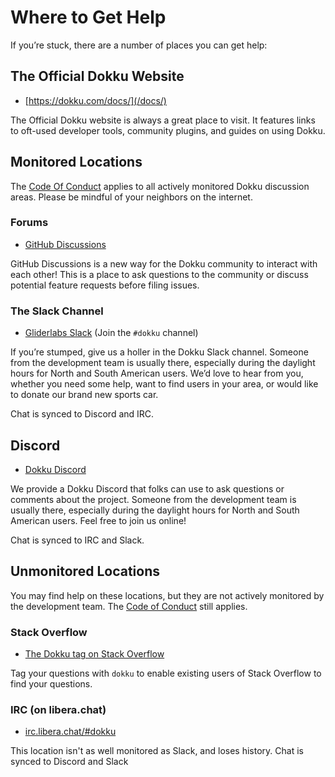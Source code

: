 # Where to Get Help

If you’re stuck, there are a number of places you can get help:

## The Official Dokku Website

- [https://dokku.com/docs/](/docs/)

The Official Dokku website is always a great place to visit. It features links to oft-used developer tools, community plugins, and guides on using Dokku.

## Monitored Locations

The [Code Of Conduct](https://github.com/dokku/.github/blob/master/CODE_OF_CONDUCT.md) applies to all actively monitored Dokku discussion areas. Please be mindful of your neighbors on the internet.

### Forums

- [GitHub Discussions](https://github.com/dokku/dokku/discussions)

GitHub Discussions is a new way for the Dokku community to interact with each other! This is a place to ask questions to the community or discuss potential feature requests before filing issues.

### The Slack Channel

- [Gliderlabs Slack](https://glider-slackin.herokuapp.com/) (Join the `#dokku` channel)

If you’re stumped, give us a holler in the Dokku Slack channel. Someone from the development team is usually there, especially during the daylight hours for North and South American users. We’d love to hear from you, whether you need some help, want to find users in your area, or would like to donate our brand new sports car.

Chat is synced to Discord and IRC.

## Discord

- [Dokku Discord](https://discord.gg/mSDjVGzaJK)

We provide a Dokku Discord that folks can use to ask questions or comments about the project. Someone from the development team is usually there, especially during the daylight hours for North and South American users. Feel free to join us online!

Chat is synced to IRC and Slack.

## Unmonitored Locations

You may find help on these locations, but they are not actively monitored by the development team. The [Code of Conduct](https://github.com/dokku/.github/blob/master/CODE_OF_CONDUCT.md) still applies.

### Stack Overflow

- [The Dokku tag on Stack Overflow](https://stackoverflow.com/questions/tagged/dokku)

Tag your questions with `dokku` to enable existing users of Stack Overflow to find your questions.

### IRC (on libera.chat)

- [irc.libera.chat/#dokku](https://webchat.libera.chat/?channels=dokku)

This location isn't as well monitored as Slack, and loses history. Chat is synced to Discord and Slack
